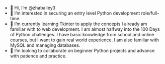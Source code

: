 - 👋 Hi, I’m @zhabailey3
- 👀 I’m interested in securing an entry level Python development role/full-time.
- 🌱 I’m currently learning Tkinter to apply the concepts I already am familiar with to web development. I am almost halfway into the 100 Days of Python challenges. I have basic knowledge from school and online courses, but I want to gain real world experience. I am also familiar with MySQL and managing databases.
- 💞️ I’m looking to collaborate on beginner Python projects and advance with patience and practice.


<!---
zhabailey3/zhabailey3 is a ✨ special ✨ repository because its `README.md` (this file) appears on your GitHub profile.
You can click the Preview link to take a look at your changes.
--->
